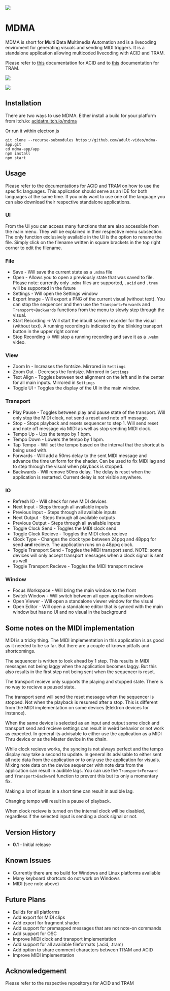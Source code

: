 ![](img/logo_banner.jpg)

# MDMA

MDMA is short for **M**ulti **D**ata **M**ultimedia **A**utomation and is a livecoding enviroment for generating visuals and sending MIDI triggers. It is a standalone application allowing multicoded livecoding with ACID and TRAM.

Please refer to [this](https://github.com/adult-video/acid) documentation for ACID and to [this](https://github.com/adult-video/tram) documentation for TRAM.

![](img/screenshot1.png)

![](img/screenshot2.png)

## Installation

There are two ways to use MDMA. Either install a build for your platform from itch.io: [acidatm.itch.io/mdma](https://acidatm.itch.io/mdma)

Or run it within electron.js

```
git clone --recurse-submodules https://github.com/adult-video/mdma-app.git
cd mdma-app/app
npm install
npm start
```

## Usage

Please refer to the documentations for ACID and TRAM on how to use the specific languages. This application should serve as an IDE for both languages at the same time. If you only want to use one of the language you can also download their respective standalone applications.

### UI

From the UI you can access many functions that are also accessible from the main menu. They will be explained in their respective menu subsection. The only function exclusively available in the UI is the option to rename the file. Simply click on the filename written in square brackets in the top right corner to edit the filename.

### File

- Save - Will save the current state as a `.mdma` file
- Open - Allows you to open a previously state that was saved to file. Please note: currently only `.mdma` files are supported, `.acid` and `.tram` will be supported in the future
- Settings - Will open the Settings window
- Export Image - Will export a PNG of the current visual (without text). You can stop the sequencer and then use the `Transport>Forwards` and `Transport>Backwards` functions from the menu to slowly step through the visual.
- Start Recording -> Will start the inbuilt screen recorder for the visual (without text). A running recording is indicated by the blinking transport button in the upper right corner
- Stop Recording -> Will stop a running recording and save it as a `.webm` video.

### View

- Zoom In - Increases the fontsize. Mirrored in `Settings`
- Zoom Out - Decreses the fontsize. Mirrored in `Settings`
- Text Align - Toggles between text alignment on the left and in the center for all main inputs. Mirrored in `Settings`
- Toggle UI - Toggles the display of the UI in the main window.

### Transport

- Play Pause - Toggles between play and pause state of the transport. Will only stop the MIDI clock, not send a reset and note off message.
- Stop - Stops playback and resets sequencer to step 1. Will send reset and note off message via MIDI as well as stop sending MIDI clock.
- Tempo Up - Ups the tempo by 1 bpm.
- Tempo Down - Lowers the tempo by 1 bpm.
- Tap Tempo - Will set the tempo based on the interval that the shortcut is being used with.
- Forwards - Will add a 50ms delay to the sent MIDI message and advance the time uniform for the shader. Can be used to fix MIDI lag and to step through the visual when playback is stopped.
- Backwards - Will remove 50ms delay. The delay is reset when the application is restarted. Current delay is not visible anywhere.

### IO

- Refresh IO - Will check for new MIDI devices
- Next Input - Steps through all available inputs
- Previous Input - Steps through all available inputs
- Next Output - Steps through all available outputs
- Previous Output - Steps through all available inputs
- Toggle Clock Send - Toggles the MIDI clock send
- Toggle Clock Recieve - Toggles the MIDI clock recieve
- Clock Type - Changes the clock type between 24ppq and 48ppq for send **and** recieve. The application runs on a 48ppq clock.
- Toggle Transport Send - Toggles the MIDI transport send. NOTE: some devices will only accept transport messages when a clock signal is sent as well
- Toggle Transport Recieve - Toggles the MIDI transport recieve

### Window

- Focus Workspace - Will bring the main window to the front
- Switch Window - Will switch between all open application windows
- Open Viewer - Will open a standalone viewer window for the visual
- Open Editor - Will open a standalone editor that is synced with the main window but has no UI and no visual in the background

## Some notes on the MIDI implementation

MIDI is a tricky thing. The MIDI implementation in this application is as good as it needed to be so far. But there are a couple of known pitfalls and shortcomings.

The sequencer is written to look ahead by 1 step. This results in MIDI messages not being laggy when the application becomes laggy. But this also results in the first step not being sent when the sequencer is reset.

The transport recieve only supports the playing and stopped state. There is no way to recieve a paused state.

The transport send will send the reset message when the sequencer is stopped. Not when the playback is resumed after a stop. This is different from the MIDI implementation on some devices (Elektron devices for instance).

When the same device is selected as an input and output some clock and transport send and recieve settings can result in weird behavior or not work as expected. In general its advisable to either use the application as a MIDI Thru device or as the Master device in the chain.

While clock recieve works, the syncing is not always perfect and the tempo display may take a second to update. In general its advisable to either sent all note data from the application or to only use the application for visuals. Mixing note data on the device sequencer with note data from the application can result in audible lags. You can use the `Transport>Forward` and `Transport>Backward` function to prevent this but its only a momentary fix.

Making a lot of inputs in a short time can result in audible lag.

Changing tempo will result in a pause of playback.

When clock recieve is turned on the internal clock will be disabled, regardless if the selected input is sending a clock signal or not.

## Version History

- **0.1** - Initial release

## Known Issues

- Currently there are no build for Windows and Linux platforms available
- Many keyboard shortcuts do not work on Windows
- MIDI (see note above)

## Future Plans

- Builds for all platforms
- Add export for MIDI clips
- Add export for fragment shader
- Add support for premapped messages that are not note-on commands
- Add support for OSC
- Improve MIDI clock and transport implementation
- Add support for all available fileformats (.acid, .tram)
- Add option to share comment characters between TRAM and ACID
- Improve MIDI implementation

## Acknowledgement

Please refer to the respective repositorys for ACID and TRAM